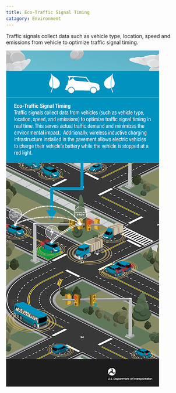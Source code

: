 ```yaml
---
title: Eco-Traffic Signal Timing
catagory: Environment
---
```

Traffic signals collect data such as vehicle type, location, speed and emissions from vehicle to optimize traffic signal timing.

![Eco-Traffic Signal Timing](../../assets/images/infographics/AERIS_EcoTrafficSignalTiming-med02.png)